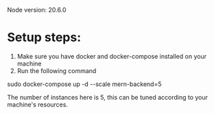 Node version: 20.6.0

# Setup steps:
1. Make sure you have docker and docker-compose installed on your machine
2. Run the following command

sudo docker-compose up -d --scale mern-backend=5

The number of instances here is 5, this can be tuned according to your machine's resources.
